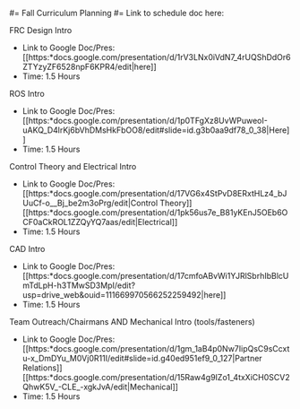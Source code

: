 #= Fall Curriculum Planning #=
Link to schedule doc here: 

FRC Design Intro
  - Link to Google Doc/Pres: [[https:*docs.google.com/presentation/d/1rV3LNx0iVdN7_4rUQShDdOr6ZTYzyZF6528npF6KPR4/edit|here]]
  - Time: 1.5 Hours 

ROS Intro
  - Link to Google Doc/Pres: [[https:*docs.google.com/presentation/d/1p0TFgXz8UvWPuweoI-uAKQ_D4lrKj6bVhDMsHkFbOO8/edit#slide=id.g3b0aa9df78_0_38|Here]]
  - Time: 1.5 Hours  

Control Theory and Electrical Intro
  - Link to Google Doc/Pres: [[https:*docs.google.com/presentation/d/17VG6x4StPvD8ERxtHLz4_bJUuCf-o__Bj_be2m3oPrg/edit|Control Theory]] [[https:*docs.google.com/presentation/d/1pk56us7e_B81yKEnJ5OEb6OCF0aCkROL1ZZQyYQ7aas/edit|Electrical]]
  - Time: 1.5 Hours 

CAD Intro
  - Link to Google Doc/Pres: [[https:*docs.google.com/presentation/d/17cmfoABvWi1YJRlSbrhIbBlcUmTdLpH-h3TMwSD3MpI/edit?usp=drive_web&ouid=111669970566252259492|here]]
  - Time: 1.5 Hours 

Team Outreach/Chairmans AND Mechanical Intro (tools/fasteners)
  - Link to Google Doc/Pres: [[https:*docs.google.com/presentation/d/1gm_1aB4p0Nw7IipQsC9sCcxtu-x_DmDYu_M0Vj0R11I/edit#slide=id.g40ed951ef9_0_127|Partner Relations]] [[https:*docs.google.com/presentation/d/15Raw4g9IZo1_4txXiCH0SCV2QhwK5V_-CLE_-xgkJvA/edit|Mechanical]]
  - Time: 1.5 Hours 